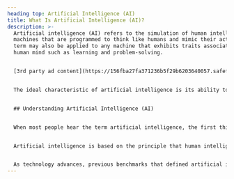 ```yaml
---
heading top: Artificial Intelligence (AI)
title: What Is Artificial Intelligence (AI)?
description: >-
  Artificial intelligence (AI) refers to the simulation of human intelligence in
  machines that are programmed to think like humans and mimic their actions. The
  term may also be applied to any machine that exhibits traits associated with a
  human mind such as learning and problem-solving.


  [3rd party ad content](https://156fba27fa371236b5f29b6203640057.safeframe.googlesyndication.com/safeframe/1-0-38/html/container.html)


  The ideal characteristic of artificial intelligence is its ability to rationalize and take actions that have the best chance of achieving a specific goal. A subset of artificial intelligence is [machine learning](https://www.investopedia.com/terms/m/machine-learning.asp), which refers to the concept that computer programs can automatically learn from and adapt to new data without being assisted by humans. [Deep learning](https://www.investopedia.com/terms/d/deep-learning.asp) techniques enable this automatic learning through the absorption of huge amounts of unstructured data such as text, images, or video.


  ## Understanding Artificial Intelligence (AI)


  When most people hear the term artificial intelligence, the first thing they usually think of is [robots](https://www.investopedia.com/articles/markets/011216/4-industries-robots-are-revolutionizing.asp). That's because big-budget films and novels weave stories about human-like machines that wreak havoc on Earth. But nothing could be further from the truth.


  Artificial intelligence is based on the principle that human intelligence can be defined in a way that a machine can easily [mimic it and execute tasks](https://www.investopedia.com/terms/k/knowledge-engineering.asp), from the most simple to those that are even more complex. The goals of artificial intelligence include mimicking human cognitive activity. Researchers and developers in the field are making surprisingly rapid strides in mimicking activities such as learning, reasoning, and perception, to the extent that these can be concretely defined. Some believe that innovators may soon be able to develop systems that exceed the capacity of humans to learn or reason out any subject. But others remain skeptical because all cognitive activity is laced with value judgments that are subject to human experience.


  As technology advances, previous benchmarks that defined artificial intelligence become outdated. For example, machines that calculate basic functions or recognize text through optical character recognition are no longer considered to embody artificial intelligence, since this function is now taken for granted as an inherent computer function.
---
```

